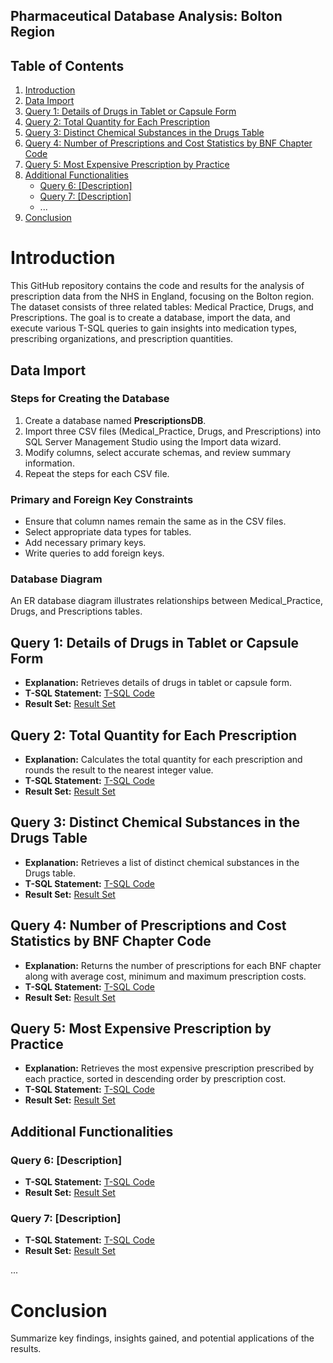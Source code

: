 ## Pharmaceutical Database Analysis: Bolton Region

## Table of Contents

1. [Introduction](#introduction)
2. [Data Import](#data-import)
3. [Query 1: Details of Drugs in Tablet or Capsule Form](#query-1)
4. [Query 2: Total Quantity for Each Prescription](#query-2)
5. [Query 3: Distinct Chemical Substances in the Drugs Table](#query-3)
6. [Query 4: Number of Prescriptions and Cost Statistics by BNF Chapter Code](#query-4)
7. [Query 5: Most Expensive Prescription by Practice](#query-5)
8. [Additional Functionalities](#additional-functionalities)
    - [Query 6: [Description]](#query-6)
    - [Query 7: [Description]](#query-7)
    - ...
9. [Conclusion](#conclusion)

# Introduction

This GitHub repository contains the code and results for the analysis of prescription data from the NHS in England, focusing on the Bolton region. The dataset consists of three related tables: Medical Practice, Drugs, and Prescriptions. The goal is to create a database, import the data, and execute various T-SQL queries to gain insights into medication types, prescribing organizations, and prescription quantities.

## Data Import

### Steps for Creating the Database

1. Create a database named **PrescriptionsDB**.
2. Import three CSV files (Medical_Practice, Drugs, and Prescriptions) into SQL Server Management Studio using the Import data wizard.
3. Modify columns, select accurate schemas, and review summary information.
4. Repeat the steps for each CSV file.

### Primary and Foreign Key Constraints

- Ensure that column names remain the same as in the CSV files.
- Select appropriate data types for tables.
- Add necessary primary keys.
- Write queries to add foreign keys.

### Database Diagram

An ER database diagram illustrates relationships between Medical_Practice, Drugs, and Prescriptions tables.

## Query 1: Details of Drugs in Tablet or Capsule Form

- **Explanation:** Retrieves details of drugs in tablet or capsule form.
- **T-SQL Statement:** [T-SQL Code](#)
- **Result Set:** [Result Set](#)

## Query 2: Total Quantity for Each Prescription

- **Explanation:** Calculates the total quantity for each prescription and rounds the result to the nearest integer value.
- **T-SQL Statement:** [T-SQL Code](#)
- **Result Set:** [Result Set](#)

## Query 3: Distinct Chemical Substances in the Drugs Table

- **Explanation:** Retrieves a list of distinct chemical substances in the Drugs table.
- **T-SQL Statement:** [T-SQL Code](#)
- **Result Set:** [Result Set](#)

## Query 4: Number of Prescriptions and Cost Statistics by BNF Chapter Code

- **Explanation:** Returns the number of prescriptions for each BNF chapter along with average cost, minimum and maximum prescription costs.
- **T-SQL Statement:** [T-SQL Code](#)
- **Result Set:** [Result Set](#)

## Query 5: Most Expensive Prescription by Practice

- **Explanation:** Retrieves the most expensive prescription prescribed by each practice, sorted in descending order by prescription cost.
- **T-SQL Statement:** [T-SQL Code](#)
- **Result Set:** [Result Set](#)

## Additional Functionalities

### Query 6: [Description]

- **T-SQL Statement:** [T-SQL Code](#)
- **Result Set:** [Result Set](#)

### Query 7: [Description]

- **T-SQL Statement:** [T-SQL Code](#)
- **Result Set:** [Result Set](#)

...

# Conclusion

Summarize key findings, insights gained, and potential applications of the results.
